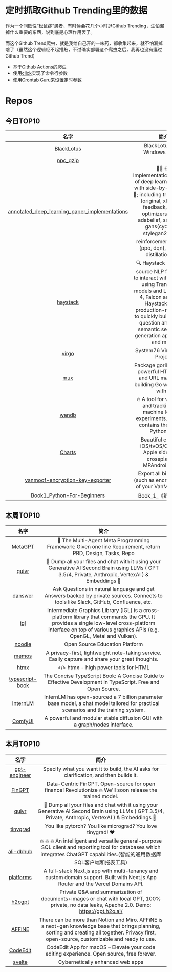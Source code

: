 # 定时抓取Github Trending里的数据

作为一个间歇性“松鼠症”患者，有时候会花几个小时逛Github Trending，生怕漏掉什么重要的东西，说到底是心理作用罢了。

而这个Github Trend爬虫，就是我给自己开的一味药，都收集起来，就不怕漏掉啥了（虽然这个逻辑经不起推敲，不过确实部署这个爬虫之后，我再也没有逛过Github Trend）

* 基于[Github Actions](https://docs.github.com/en/actions)的爬虫
* 使用[click](https://github.com/pallets/click)实现了命令行参数
* 使用[Crontab Guru](https://crontab.guru/)来设置定时参数

# Repos
## 今日TOP10 
<!-- START OF DAILY_TOP10_REPOS -->
| 名字 | 简介 |
| :----: | :----: |
| [BlackLotus](https://github.com/ldpreload/BlackLotus) | BlackLotus UEFI Windows Bootkit |
| [npc_gzip](https://github.com/bazingagin/npc_gzip) |  |
| [annotated_deep_learning_paper_implementations](https://github.com/labmlai/annotated_deep_learning_paper_implementations) | 🧑‍🏫 60 Implementations/tutorials of deep learning papers with side-by-side notes 📝; including transformers (original, xl, switch, feedback, vit, ...), optimizers (adam, adabelief, sophia, ...), gans(cyclegan, stylegan2, ...), 🎮 reinforcement learning (ppo, dqn), capsnet, distillation, ... 🧠 |
| [haystack](https://github.com/deepset-ai/haystack) | 🔍 Haystack is an open source NLP framework to interact with your data using Transformer models and LLMs (GPT-4, Falcon and alike). Haystack offers production-ready tools to quickly build complex question answering, semantic search, text generation applications, and more. |
| [virgo](https://github.com/system76/virgo) | System76 Virgo Laptop Project |
| [mux](https://github.com/gorilla/mux) | Package gorilla/mux is a powerful HTTP router and URL matcher for building Go web servers with 🦍 |
| [wandb](https://github.com/wandb/wandb) | 🔥 A tool for visualizing and tracking your machine learning experiments. This repo contains the CLI and Python API. |
| [Charts](https://github.com/danielgindi/Charts) | Beautiful charts for iOS/tvOS/OSX! The Apple side of the crossplatform MPAndroidChart. |
| [vanmoof-encryption-key-exporter](https://github.com/grossartig/vanmoof-encryption-key-exporter) | Export all bike details (such as encryption key) of your VanMoof bikes. |
| [Book1_Python-For-Beginners](https://github.com/Visualize-ML/Book1_Python-For-Beginners) | Book_1_《编程不难》 | 鸢尾花书：从加减乘除到机器学习；开始上传PDF草稿、Jupyter笔记。文件还会经过至少两轮修改，改动会很大，大家注意下载最新版本。请多提意见，谢谢 |
<!-- END OF DAILY_TOP10_REPOS -->

## 本周TOP10
<!-- START OF WEEKLY_TOP10_REPOS -->
| 名字 | 简介 |
| :----: | :----: |
| [MetaGPT](https://github.com/geekan/MetaGPT) | 🌟 The Multi-Agent Meta Programming Framework: Given one line Requirement, return PRD, Design, Tasks, Repo |
| [quivr](https://github.com/StanGirard/quivr) | 🧠 Dump all your files and chat with it using your Generative AI Second Brain using LLMs ( GPT 3.5/4, Private, Anthropic, VertexAI ) & Embeddings 🧠 |
| [danswer](https://github.com/danswer-ai/danswer) | Ask Questions in natural language and get Answers backed by private sources. Connects to tools like Slack, GitHub, Confluence, etc. |
| [igl](https://github.com/facebook/igl) | Intermediate Graphics Library (IGL) is a cross-platform library that commands the GPU. It provides a single low-level cross-platform interface on top of various graphics APIs (e.g. OpenGL, Metal and Vulkan). |
| [noodle](https://github.com/ixahmedxi/noodle) | Open Source Education Platform |
| [memos](https://github.com/usememos/memos) | A privacy-first, lightweight note-taking service. Easily capture and share your great thoughts. |
| [htmx](https://github.com/bigskysoftware/htmx) | </> htmx - high power tools for HTML |
| [typescript-book](https://github.com/gibbok/typescript-book) | The Concise TypeScript Book: A Concise Guide to Effective Development in TypeScript. Free and Open Source. |
| [InternLM](https://github.com/InternLM/InternLM) | InternLM has open-sourced a 7 billion parameter base model, a chat model tailored for practical scenarios and the training system. |
| [ComfyUI](https://github.com/comfyanonymous/ComfyUI) | A powerful and modular stable diffusion GUI with a graph/nodes interface. |
<!-- END OF WEEKLY_TOP10_REPOS -->

## 本月TOP10
<!-- START OF MONTHLY_TOP10_REPOS -->
| 名字 | 简介 |
| :----: | :----: |
| [gpt-engineer](https://github.com/AntonOsika/gpt-engineer) | Specify what you want it to build, the AI asks for clarification, and then builds it. |
| [FinGPT](https://github.com/AI4Finance-Foundation/FinGPT) | Data-Centric FinGPT. Open-source for open finance! Revolutionize 🔥 We'll soon release the trained model. |
| [quivr](https://github.com/StanGirard/quivr) | 🧠 Dump all your files and chat with it using your Generative AI Second Brain using LLMs ( GPT 3.5/4, Private, Anthropic, VertexAI ) & Embeddings 🧠 |
| [tinygrad](https://github.com/tinygrad/tinygrad) | You like pytorch? You like micrograd? You love tinygrad! ❤️ |
| [ali-dbhub](https://github.com/alibaba/ali-dbhub) | 🔥 🔥 🔥 An intelligent and versatile general-purpose SQL client and reporting tool for databases which integrates ChatGPT capabilities.(智能的通用数据库SQL客户端和报表工具) |
| [platforms](https://github.com/vercel/platforms) | A full-stack Next.js app with multi-tenancy and custom domain support. Built with Next.js App Router and the Vercel Domains API. |
| [h2ogpt](https://github.com/h2oai/h2ogpt) | Private Q&A and summarization of documents+images or chat with local GPT, 100% private, no data leaks, Apache 2.0. Demo: https://gpt.h2o.ai/ |
| [AFFiNE](https://github.com/toeverything/AFFiNE) | There can be more than Notion and Miro. AFFiNE is a next-gen knowledge base that brings planning, sorting and creating all together. Privacy first, open-source, customizable and ready to use. |
| [CodeEdit](https://github.com/CodeEditApp/CodeEdit) | CodeEdit App for macOS – Elevate your code editing experience. Open source, free forever. |
| [svelte](https://github.com/sveltejs/svelte) | Cybernetically enhanced web apps |
<!-- END OF MONTHLY_TOP10_REPOS -->
